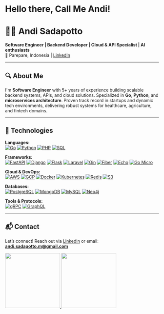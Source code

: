# Hello there, Call Me Andi!
# 👨‍💻 Andi Sadapotto  
**Software Engineer | Backend Developer | Cloud & API Specialist | AI enthusiasts**  
📍 Parepare, Indonesia | [LinkedIn](https://linkedin.com/in/andi-s/ )  

---

## 🔍 About Me  
I'm **Software Engineer** with 5+ years of experience building scalable backend systems, APIs, and cloud solutions. Specialized in **Go**, **Python**, and **microservices architecture**. Proven track record in startups and dynamic tech environments, delivering robust systems for healthcare, agriculture, and fintech domains.

---

## 🚀 Technologies  
**Languages:**  
[![Go](https://img.shields.io/badge/Go-00ADD8?style=flat&logo=go&logoColor=white)]( https://go.dev )  [![Python](https://img.shields.io/badge/Python-FFD43B?style=flat&logo=python&logoColor=black)]( https://python.org )   [![PHP](https://img.shields.io/badge/PHP-777BB4?style=flat&logo=php&logoColor=white)]( https://php.net )   [![SQL](https://img.shields.io/badge/SQL-000000?style=flat&logo=mysql&logoColor=white)]( https://www.mysql.com/sql/ )  

**Frameworks:**  
[![FastAPI](https://img.shields.io/badge/FastAPI-009688?style=flat&logo=fastapi&logoColor=white)]( https://fastapi.tiangolo.com )  [![Django](https://img.shields.io/badge/Django-092E20?style=flat&logo=django&logoColor=white)]( https://www.djangoproject.com )  [![Flask](https://img.shields.io/badge/Flask-000000?style=flat&logo=flask&logoColor=white)]( https://flask.palletsprojects.com )  [![Laravel](https://img.shields.io/badge/Laravel-FF2D20?style=flat&logo=laravel&logoColor=white)]( https://laravel.com )  [![Gin](https://img.shields.io/badge/Gin-000000?style=flat&logo=go&logoColor=white)]( https://gin-gonic.com )  [![Fiber](https://img.shields.io/badge/Fiber-1D71BC?style=flat&logo=fiber&logoColor=white)]( https://gofiber.io )  [![Echo](https://img.shields.io/badge/Echo-008CBA?style=flat&logo=go&logoColor=white)]( https://labstack.com/echo )  [![Go Micro](https://img.shields.io/badge/GoMicro-000000?style=flat&logo=go&logoColor=white)]( https://github.com/micro/go-micro )  

**Cloud & DevOps:**  
[![AWS](https://img.shields.io/badge/AWS-FF9900?style=flat&logo=amazonaws&logoColor=white)]( https://aws.amazon.com )  [![GCP](https://img.shields.io/badge/GCP-4285F4?style=flat&logo=googlecloud&logoColor=white)]( https://cloud.google.com )  [![Docker](https://img.shields.io/badge/Docker-2496ED?style=flat&logo=docker&logoColor=white)]( https://www.docker.com )  [![Kubernetes](https://img.shields.io/badge/Kubernetes-326CE5?style=flat&logo=kubernetes&logoColor=white)]( https://kubernetes.io )  [![Redis](https://img.shields.io/badge/Redis-DC382D?style=flat&logo=redis&logoColor=white)]( https://redis.io )  [![S3](https://img.shields.io/badge/S3-5992C2?style=flat&logo=amazonaws&logoColor=white)]( https://aws.amazon.com/s3 )  

**Databases:**  
[![PostgreSQL](https://img.shields.io/badge/PostgreSQL-316192?style=flat&logo=postgresql&logoColor=white)]( https://www.postgresql.org )  [![MongoDB](https://img.shields.io/badge/MongoDB-4EA94B?style=flat&logo=mongodb&logoColor=white)]( https://www.mongodb.com )  [![MySQL](https://img.shields.io/badge/MySQL-4479A1?style=flat&logo=mysql&logoColor=white)]( https://www.mysql.com )  [![Neo4j](https://img.shields.io/badge/Neo4j-008ECC?style=flat&logo=neo4j&logoColor=white)]( https://neo4j.com )  

**Tools & Protocols:**  
[![gRPC](https://img.shields.io/badge/gRPC-008080?style=flat&logo=grpc&logoColor=white)]( https://grpc.io )  [![GraphQL](https://img.shields.io/badge/GraphQL-E10098?style=flat&logo=graphql&logoColor=white)]( https://graphql.org )  

---

## 📬 Contact  
Let’s connect! Reach out via [LinkedIn](https://linkedin.com/in/andi-s/ ) or email: **andi.sadapotto.m@gmail.com**  

<p align="left">
<a href="https://github.com/zi-bot">
  <img height="180em" src="https://github-readme-stats-eight-theta.vercel.app/api?username=zi-bot&show_icons=true&theme=algolia&include_all_commits=true&count_private=true"/>
  <img height="180em" src="https://github-readme-stats-eight-theta.vercel.app/api/top-langs/?username=zi-bot&layout=compact&theme=algolia&include_all_commits=true&count_private=true"/>
</a>
</p>
